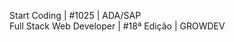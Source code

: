 <p align="left">
   Start Coding | #1025 | ADA/SAP<br>
   Full Stack Web Developer  | #18ª Edição | GROWDEV
</p>

